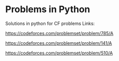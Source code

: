 # Problems in Python

Solutions in python for CF problems
Links:

  https://codeforces.com/problemset/problem/785/A
  
  https://codeforces.com/problemset/problem/141/A
  
  https://codeforces.com/problemset/problem/510/A
